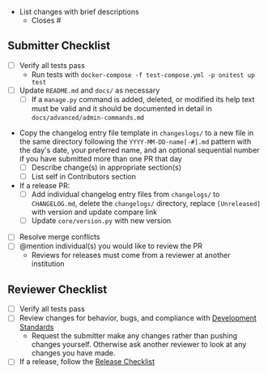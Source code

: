 - List changes with brief descriptions
  - Closes #

## Submitter Checklist

- [ ] Verify all tests pass
  - Run tests with `docker-compose -f test-compose.yml -p onitest up test`
- [ ] Update `README.md` and `docs/` as necessary
  - [ ] If a `manage.py` command is added, deleted, or modified its help text must
    be valid and it should be documented in detail in
    `docs/advanced/admin-commands.md`
- Copy the changelog entry file template in `changeslogs/` to a new file in the
  same directory following the `YYYY-MM-DD-name[-#].md` pattern with the day's
  date, your preferred name, and an optional sequential number if you have
  submitted more than one PR that day
  - [ ] Describe change(s) in appropriate section(s)
  - [ ] List self in Contributors section
- If a release PR:
  - [ ] Add individual changelog entry files from `changelogs/` to
    `CHANGELOG.md`, delete the `changelogs/` directory, replace `[Unreleased]`
    with version and update compare link
  - [ ] Update `core/version.py` with new version
- [ ] Resolve merge conflicts
- [ ] @mention individual(s) you would like to review the PR
  - Reviews for releases must come from a reviewer at another institution

## Reviewer Checklist

- [ ] Verify all tests pass
- [ ] Review changes for behavior, bugs, and compliance with [Development
  Standards](https://github.com/open-oni/open-oni/tree/dev/CONTRIBUTING.md#development-standards)
  - Request the submitter make any changes rather than pushing changes yourself.
    Otherwise ask another reviewer to look at any changes you have made.
- [ ] If a release, follow the [Release
  Checklist](https://github.com/open-oni/open-oni/tree/dev/CONTRIBUTING.md#release-checklist)
<!-- Markdown renders in unwanted carriage return if this text is continued on
     the next line, so breaking character margin intentionally here -->
